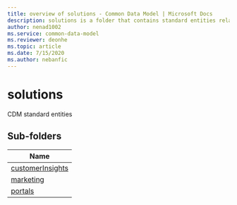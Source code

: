 ```yaml
---
title: overview of solutions - Common Data Model | Microsoft Docs
description: solutions is a folder that contains standard entities related to the Common Data Model.
author: nenad1002
ms.service: common-data-model
ms.reviewer: deonhe
ms.topic: article
ms.date: 7/15/2020
ms.author: nebanfic
---
```


# solutions

CDM standard entities  

## Sub-folders

|Name|
|---|
|[customerInsights](customerInsights/overview.md)|
|[marketing](marketing/overview.md)|
|[portals](portals/overview.md)|



